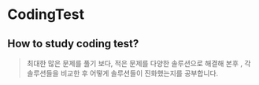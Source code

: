 # CodingTest

## How to study coding test?

> 최대한 많은 문제를 풀기 보다, 적은 문제를 다양한 솔루션으로 해결해 본후 , 각  솔루션들을 비교한 후 어떻게 솔루션들이 진화했는지를 공부합니다. 